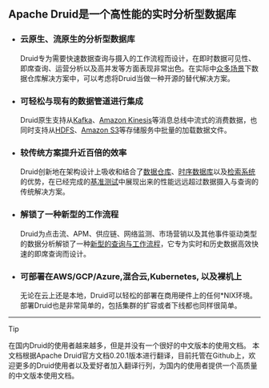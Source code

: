 ## Apache Druid是一个高性能的实时分析型数据库

* ### 云原生、流原生的分析型数据库
  
    Druid专为需要快速数据查询与摄入的工作流程而设计，在即时数据可见性、即席查询、运营分析以及高并发等方面表现非常出色。在实际中[众多场景](Misc/usercase.md)下数据仓库解决方案中，可以考虑将Druid当做一种开源的替代解决方案。

* ### 可轻松与现有的数据管道进行集成

    Druid原生支持从[Kafka](http://kafka.apache.org/)、[Amazon Kinesis](https://aws.amazon.com/cn/kinesis/)等消息总线中流式的消费数据，也同时支持从[HDFS](https://hadoop.apache.org/docs/stable/hadoop-project-dist/hadoop-hdfs/HdfsUserGuide.html)、[Amazon S3](https://aws.amazon.com/cn/s3/)等存储服务中批量的加载数据文件。

* ### 较传统方案提升近百倍的效率

    Druid创新地在架构设计上吸收和结合了[数据仓库](https://en.wikipedia.org/wiki/Data_warehouse)、[时序数据库](https://en.wikipedia.org/wiki/Time_series_database)以及[检索系统](https://en.wikipedia.org/wiki/Search_engine_(computing))的优势，在已经完成的[基准测试](https://imply.io/post/performance-benchmark-druid-presto-hive)中展现出来的性能远远超过数据摄入与查询的传统解决方案。

* ### 解锁了一种新型的工作流程

    Druid为点击流、APM、供应链、网络监测、市场营销以及其他事件驱动类型的数据分析解锁了一种[新型的查询与工作流程](Misc/usercase.md)，它专为实时和历史数据高效快速的即席查询而设计。

* ### 可部署在AWS/GCP/Azure,混合云,Kubernetes, 以及裸机上

    无论在云上还是本地，Druid可以轻松的部署在商用硬件上的任何*NIX环境。部署Druid也是非常简单的，包括集群的扩容或者下线都也同样很简单。

---

> [!TIP]
> 在国内Druid的使用者越来越多，但是并没有一个很好的中文版本的使用文档。 本文档根据Apache Druid官方文档0.20.1版本进行翻译，目前托管在Github上，欢迎更多的Druid使用者以及爱好者加入翻译行列，为国内的使用者提供一个高质量的中文版本使用文档。

